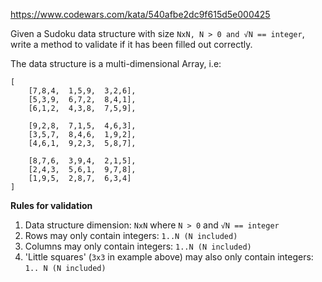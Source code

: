 https://www.codewars.com/kata/540afbe2dc9f615d5e000425

Given a Sudoku data structure with size `NxN, N > 0 and √N == integer`,
write a method to validate if it has been filled out correctly.

The data structure is a multi-dimensional Array, i.e:

```
[
    [7,8,4,  1,5,9,  3,2,6],
    [5,3,9,  6,7,2,  8,4,1],
    [6,1,2,  4,3,8,  7,5,9],
    
    [9,2,8,  7,1,5,  4,6,3],
    [3,5,7,  8,4,6,  1,9,2],
    [4,6,1,  9,2,3,  5,8,7],
    
    [8,7,6,  3,9,4,  2,1,5],
    [2,4,3,  5,6,1,  9,7,8],
    [1,9,5,  2,8,7,  6,3,4]
]
```

**Rules for validation**

1. Data structure dimension: `NxN` where `N > 0` and `√N == integer`
2. Rows may only contain integers: `1..N (N included)`
3. Columns may only contain integers: `1..N (N included)`
4. 'Little squares' (`3x3` in example above) may also only contain integers: `1..
   N (N included)`
